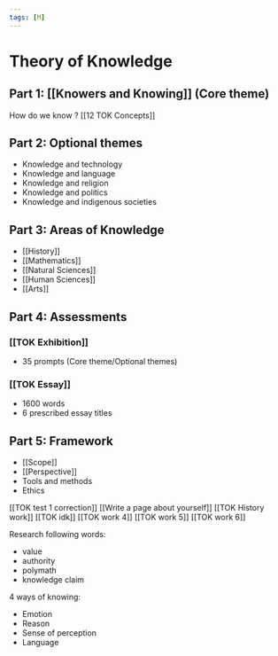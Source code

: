 ```yaml
---
tags: [M] 
---
```

# Theory of Knowledge
## Part 1: [[Knowers and Knowing]] (Core theme)
How do we know ?
[[12 TOK Concepts]]
## Part 2: Optional themes
- Knowledge and technology
- Knowledge and language
- Knowledge and religion
- Knowledge and politics
- Knowledge and indigenous societies
## Part 3: Areas of Knowledge
- [[History]]
- [[Mathematics]]
- [[Natural Sciences]]
- [[Human Sciences]]
- [[Arts]]
## Part 4: Assessments
### [[TOK Exhibition]]
- 35 prompts (Core theme/Optional themes)
### [[TOK Essay]]
- 1600 words
- 6 prescribed essay titles
## Part 5: Framework
- [[Scope]]
- [[Perspective]]
- Tools and methods
- Ethics

[[TOK test 1 correction]]
[[Write a page about yourself]]
[[TOK History work]]
[[TOK idk]]
[[TOK work 4]]
[[TOK work 5]]
[[TOK work 6]]

Research following words:
- value
- authority
- polymath
- knowledge claim 


4 ways of knowing:
- Emotion
- Reason
- Sense of perception
- Language